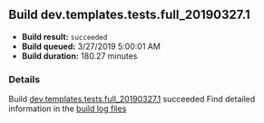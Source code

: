 ## Build dev.templates.tests.full_20190327.1
- **Build result:** `succeeded`
- **Build queued:** 3/27/2019 5:00:01 AM
- **Build duration:** 180.27 minutes
### Details
Build [dev.templates.tests.full_20190327.1](https://winappstudio.visualstudio.com/web/build.aspx?pcguid=a4ef43be-68ce-4195-a619-079b4d9834c2&builduri=vstfs%3a%2f%2f%2fBuild%2fBuild%2f27379) succeeded
Find detailed information in the [build log files](https://uwpctdiags.blob.core.windows.net/buildlogs/dev.templates.tests.full_20190327.1_logs.zip)
